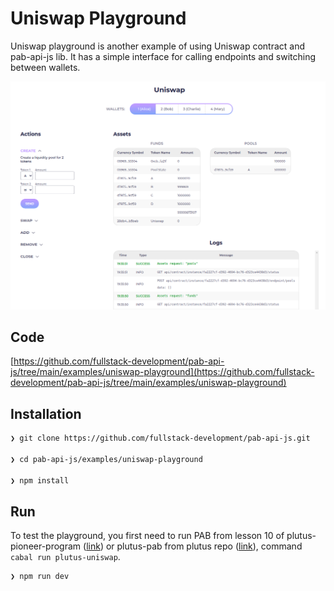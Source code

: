 # Uniswap Playground

Uniswap playground is another example of using Uniswap contract and pab-api-js lib. It has a simple interface for calling endpoints and switching between wallets. 

![Untitled](./static/uniswap-playground-ui.png)

## Code

[https://github.com/fullstack-development/pab-api-js/tree/main/examples/uniswap-playground](https://github.com/fullstack-development/pab-api-js/tree/main/examples/uniswap-playground)

## Installation

```bash
❯ git clone https://github.com/fullstack-development/pab-api-js.git

❯ cd pab-api-js/examples/uniswap-playground

❯ npm install
```

## Run

To test the playground, you first need to run PAB from lesson 10 of plutus-pioneer-program ([link](https://github.com/input-output-hk/plutus-pioneer-program)) or plutus-pab from plutus repo ([link](https://github.com/input-output-hk/plutus/tree/master/plutus-pab)), command `cabal run plutus-uniswap`.

```bash
❯ npm run dev
```